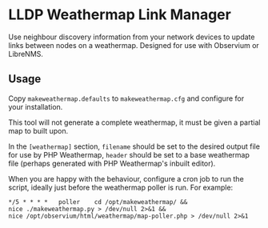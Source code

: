 # LLDP Weathermap Link Manager

Use neighbour discovery information from your network devices to update links between nodes on a weathermap.
Designed for use with Observium or LibreNMS.

## Usage

Copy `makeweathermap.defaults` to `makeweathermap.cfg` and configure for your installation.

This tool will not generate a complete weathermap, it must be given a partial map to built upon.

In the `[weathermap]` section, `filename` should be set to the desired output file for use by PHP Weathermap, `header` should be set to a base weathermap file (perhaps generated with PHP Weathermap's inbuilt editor).

When you are happy with the behaviour, configure a cron job to run the script, ideally just before the weathermap poller is run. For example:

    */5 * * * *   poller    cd /opt/makeweathermap/ &&
    nice ./makeweathermap.py > /dev/null 2>&1 &&
    nice /opt/observium/html/weathermap/map-poller.php > /dev/null 2>&1
